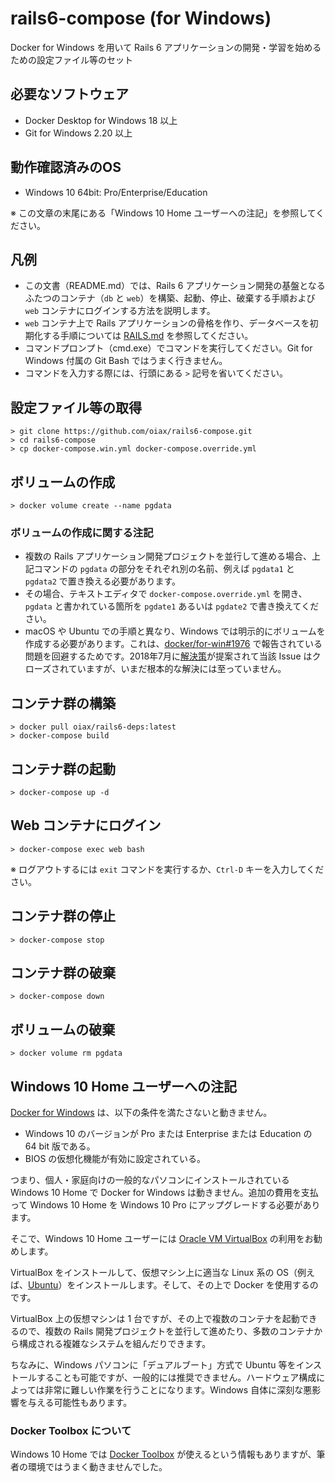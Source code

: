 # rails6-compose (for Windows)

Docker for Windows を用いて Rails 6 アプリケーションの開発・学習を始めるための設定ファイル等のセット

## 必要なソフトウェア

* Docker Desktop for Windows 18 以上
* Git for Windows 2.20 以上

## 動作確認済みのOS

* Windows 10 64bit: Pro/Enterprise/Education

※ この文章の末尾にある「Windows 10 Home ユーザーへの注記」を参照してください。

## 凡例

* この文書（README.md）では、Rails 6 アプリケーション開発の基盤となるふたつのコンテナ（`db` と `web`）を構築、起動、停止、破棄する手順および `web` コンテナにログインする方法を説明します。
* `web` コンテナ上で Rails アプリケーションの骨格を作り、データベースを初期化する手順については [RAILS.md](RAILS.md) を参照してください。
* コマンドプロンプト（cmd.exe）でコマンドを実行してください。Git for Windows 付属の Git Bash ではうまく行きません。
* コマンドを入力する際には、行頭にある `>` 記号を省いてください。

## 設定ファイル等の取得

```
> git clone https://github.com/oiax/rails6-compose.git
> cd rails6-compose
> cp docker-compose.win.yml docker-compose.override.yml
```

## ボリュームの作成

```
> docker volume create --name pgdata
```

### ボリュームの作成に関する注記

* 複数の Rails アプリケーション開発プロジェクトを並行して進める場合、上記コマンドの `pgdata` の部分をそれぞれ別の名前、例えば `pgdata1` と `pgdata2` で置き換える必要があります。
* その場合、テキストエディタで `docker-compose.override.yml` を開き、`pgdata` と書かれている箇所を `pgdate1` あるいは `pgdate2` で書き換えてください。
* macOS や Ubuntu での手順と異なり、Windows では明示的にボリュームを作成する必要があります。これは、[docker/for-win#1976](https://github.com/docker/for-win/issues/445) で報告されている問題を回避するためです。2018年7月に[解決策](https://github.com/docker/for-win/issues/445#issuecomment-405185621)が提案されて当該 Issue はクローズされていますが、いまだ根本的な解決には至っていません。

## コンテナ群の構築

```
> docker pull oiax/rails6-deps:latest
> docker-compose build
```

## コンテナ群の起動

```
> docker-compose up -d
```

## Web コンテナにログイン

```
> docker-compose exec web bash
```

※ ログアウトするには `exit` コマンドを実行するか、`Ctrl-D` キーを入力してください。

## コンテナ群の停止

```
> docker-compose stop
```

## コンテナ群の破棄

```
> docker-compose down
```

## ボリュームの破棄

```
> docker volume rm pgdata
```

## Windows 10 Home ユーザーへの注記

[Docker for Windows](https://hub.docker.com/editions/community/docker-ce-desktop-windows) は、以下の条件を満たさないと動きません。

* Windows 10 のバージョンが Pro または Enterprise または Education の 64 bit 版である。
* BIOS の仮想化機能が有効に設定されている。

つまり、個人・家庭向けの一般的なパソコンにインストールされている Windows 10 Home で Docker for Windows は動きません。追加の費用を支払って Windows 10 Home を Windows 10 Pro にアップグレードする必要があります。

そこで、Windows 10 Home ユーザーには [Oracle VM VirtualBox](https://www.virtualbox.org/) の利用をお勧めします。

VirtualBox をインストールして、仮想マシン上に適当な Linux 系の OS（例えば、[Ubuntu](http://www.ubuntulinux.jp/)）をインストールします。そして、その上で Docker を使用するのです。

VirtualBox 上の仮想マシンは 1 台ですが、その上で複数のコンテナを起動できるので、複数の Rails 開発プロジェクトを並行して進めたり、多数のコンテナから構成される複雑なシステムを組んだりできます。

ちなみに、Windows パソコンに「デュアルブート」方式で Ubuntu 等をインストールすることも可能ですが、一般的には推奨できません。ハードウェア構成によっては非常に難しい作業を行うことになります。Windows 自体に深刻な悪影響を与える可能性もあります。

### Docker Toolbox について

Windows 10 Home では [Docker Toolbox](https://docs.docker.com/toolbox/toolbox_install_windows/) が使えるという情報もありますが、筆者の環境ではうまく動きませんでした。
